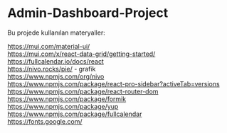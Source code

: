 # Admin-Dashboard-Project

Bu projede kullanılan materyaller:

https://mui.com/material-ui/
<br />
https://mui.com/x/react-data-grid/getting-started/
<br />
https://fullcalendar.io/docs/react
<br />
https://nivo.rocks/pie/  - grafik
<br />
https://www.npmjs.com/org/nivo
<br />
https://www.npmjs.com/package/react-pro-sidebar?activeTab=versions
<br />
https://www.npmjs.com/package/react-router-dom
<br />
https://www.npmjs.com/package/formik
<br />
https://www.npmjs.com/package/yup
<br />
https://www.npmjs.com/package/fullcalendar
<br />
https://fonts.google.com/